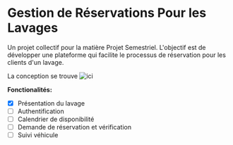 # Gestion de Réservations Pour les Lavages
Un projet collectif pour la matière Projet Semestriel. L'objectif est de développer une plateforme qui facilite le processus de réservation pour les clients d'un lavage.

La conception se trouve ![ici](https://github.com/HazemKaroui/Conception-projet-lavage)

**Fonctionalités:**
- [x] Présentation du lavage
- [ ] Authentification
- [ ] Calendrier de disponibilité
- [ ] Demande de réservation et vérification
- [ ] Suivi véhicule
